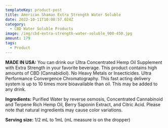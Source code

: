```yaml
---
templateKey: product-post
title: American Shaman Extra Strength Water Soluble
date: 2022-10-11T10:08:57.024Z
category:
  - CBD Water Soluble Products
image: /img/cbd-extra-strength-water-soluble_900-450.jpg
amount: 179
tags:
  - Product
---
```


**MADE IN USA:** You can drink our Ultra Concentrated Hemp Oil Supplement with Extra Strength in your favorite beverage. This product contains high amounts of CBD (Cannabidiol). No Heavy Metals or Insecticides. Ultra Performance Convergence Chromatography. This fast acting delivery system is up to 10 times more bioavailable than oil. This may be added to any drink.

**Ingredients:** Purified Water by reverse osmosis, Concentrated Cannabinoid and Terpene Rich Hemp Oil, Berry Saponin Extract, and Citric Acid. Please note that natural ingredients may cause color variations.

**Serving size:** 1/2 mL to 1mL (mL measure is on the dropper)
